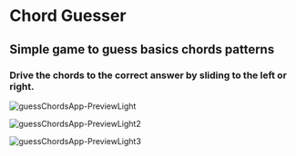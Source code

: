 # Chord Guesser

## Simple game to guess basics chords patterns

### Drive the chords to the correct answer by sliding to the left or right.


![guessChordsApp-PreviewLight](https://github.com/Melineko/ChordGuesser/assets/65676092/93911d04-7736-42c9-ab48-df173bff9f5f)


![guessChordsApp-PreviewLight2](https://github.com/Melineko/ChordGuesser/assets/65676092/5ad6a19f-1a7e-4716-95ca-eaa9cd3db820)


![guessChordsApp-PreviewLight3](https://github.com/Melineko/ChordGuesser/assets/65676092/598361a9-4354-4aeb-8ae3-276b1c552d28)
